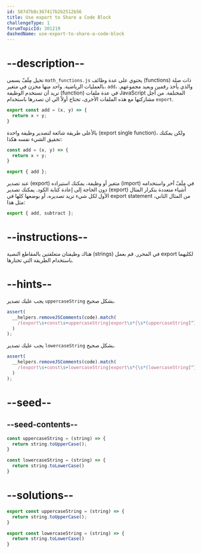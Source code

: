 ```yaml
---
id: 587d7b8c367417b2b2512b56
title: Use export to Share a Code Block
challengeType: 1
forumTopicId: 301219
dashedName: use-export-to-share-a-code-block
---
```


# --description--

تخيل مِلَفّ يسمى `math_functions.js` يحتوي على عدة وظائف (functions) ذات صلة بالعمليات الرياضية. واحد منها مخزن في متغير، `add`، والذي يأخذ رقمين ويعيد مجموعهم. تريد أن تستخدم الوظيفة (function) في عدة ملفات JavaScript المختلفة. من أجل مشاركتها مع هذه الملفات الأخرى، تحتاج أولاً الي ان تصدرها باستخدام `export`.

```js
export const add = (x, y) => {
  return x + y;
}
```

بالأعلى طريقة شائعة لتصدير وظيفة واحدة (export single function)، ولكن يمكنك تحقيق الشيء نفسه هكذا:

```js
const add = (x, y) => {
  return x + y;
}

export { add };
```

عند تصدير (export) متغير أو وظيفة، يمكنك استيراده (import) في مِلَفّ آخر واستخدامه دون الحاجة إلى إعادة كتابة الكود. يمكنك تصدير (export) أشياء متعددة بتكرار المثال الأول لكل شيء تريد تصديره، أو بوضعها كلها في export statement من المثال الثاني، مثل هذا:

```js
export { add, subtract };
```

# --instructions--

هناك وظيفتان متعلقتين بالمقاطع النصية (strings) في المحرر. قم بعمل export لكليهما باستخدام الطريقة التي تختارها.

# --hints--

يجب عليك تصدير `uppercaseString` بشكل صحيح.

```js
assert(
  __helpers.removeJSComments(code).match(
    /(export\s+const\s+uppercaseString|export\s*{\s*(uppercaseString[^}]*|[^,]*,\s*uppercaseString\s*)})/g
  )
);
```

يجب عليك تصدير `lowercaseString` بشكل صحيح.

```js
assert(
  __helpers.removeJSComments(code).match(
    /(export\s+const\s+lowercaseString|export\s*{\s*(lowercaseString[^}]*|[^,]*,\s*lowercaseString\s*)})/g
  )
);
```

# --seed--

## --seed-contents--

```js
const uppercaseString = (string) => {
  return string.toUpperCase();
}

const lowercaseString = (string) => {
  return string.toLowerCase()
}
```

# --solutions--

```js
export const uppercaseString = (string) => {
  return string.toUpperCase();
}

export const lowercaseString = (string) => {
  return string.toLowerCase()
}
```
